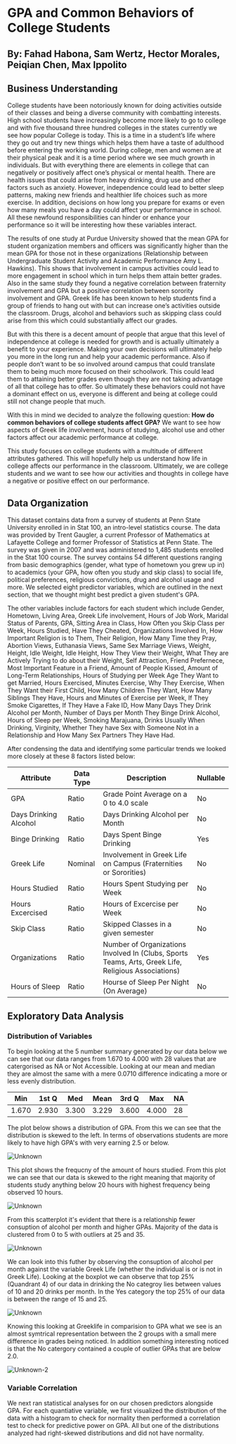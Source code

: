 # GPA and Common Behaviors of College Students

## By: Fahad Habona, Sam Wertz, Hector Morales, Peiqian Chen, Max Ippolito
## Business Understanding

   College students have been notoriously known for doing activities outside of their classes and being a diverse community with combatting interests.  High school students have increasingly become more likely to go to college and with five thousand three hundred colleges in the states currently we see how popular College is today.  This is a time in a student’s life where they go out and try new things which helps them have a taste of adulthood before entering the working world.  During college, men and women are at their physical peak and it is a time period where we see much growth in individuals.  But with everything there are elements in college that can negatively or positively affect one’s physical or mental health.  There are health issues that could arise from heavy drinking, drug use and other factors such as anxiety.  However, independence could lead to better sleep patterns, making new friends and healthier life choices such as more exercise.  In addition, decisions on how long you prepare for exams or even how many meals you have a day could affect your performance in school.  All these newfound responsibilities can hinder or enhance your performance so it will be interesting how these variables interact.

  The results of one study at Purdue University showed that the mean GPA for student organization members and officers was significantly higher than the mean GPA for those not in these organizations (Relationship between Undergraduate Student Activity and Academic Performance Amy L. Hawkins).  This shows that involvement in campus activities could lead to more engagement in school which in turn helps them attain better grades.  Also in the same study they found a negative correlation between fraternity involvement and GPA but a positive correlation between sorority involvement and GPA.  Greek life has been known to help students find a group of friends to hang out with but can increase one’s activities outside the classroom.  Drugs, alcohol and behaviors such as skipping class could arise from this which could substantially affect our grades.  

  But with this there is a decent amount of people that argue that this level of independence at college is needed for growth and is actually ultimately a benefit to your experience.  Making your own decisions will ultimately help you more in the long run and help your academic performance.  Also if people don’t want to be so involved around campus that could translate them to being much more focused on their schoolwork.  This could lead them to attaining better grades even though they are not taking advantage of all that college has to offer.  So ultimately these behaviors could not have a dominant effect on us, everyone is different and being at college could still not change people that much.  

  With this in mind we decided to analyze the following question: **How do common behaviors of college students affect GPA?** We want to see how aspects of Greek life involvement, hours of studying, alcohol use and other factors affect our academic performance at college.

  This study focuses on college students with a multitude of different attributes gathered.  This will hopefully help us understand how life in college affects our performance in the classroom.  Ultimately, we are college students and we want to see how our activities and thoughts in college have a negative or positive effect on our performance.  

  
## Data Organization

This dataset contains data from a survey of students at Penn State University enrolled in in Stat 100, an intro-level statistics course. The data was provided by Trent Gaugler, a current Professor of Mathematics at Lafayette College and former Professor of Statistics at Penn State. The survey was given in 2007 and was administered to 1,485 students enrolled in the Stat 100 course. The survey contains 54 different questions ranging from basic demographics (gender, what type of hometown you grew up in) to academics (your GPA, how often you study and skip class) to social life, political preferences, religious convictions, drug and alcohol usage and more. We selected eight predictor variables, which are outlined in the next section, that we thought might best predict a given student's GPA.

The other variables include factors for each student which include Gender, Hometown, Living Area, Greek Life involvement, Hours of Job Work, Maridal Status of Parents, GPA, Sitting Area in Class, How Often you Skip Class per Week, Hours Studied, Have They Cheated, Organizations Involved In, How Important Religion is to Them, Their Religion, How Many Time they Pray, Abortion Views, Euthanasia Views, Same Sex Marriage Views, Weight, Height, Idle Weight, Idle Height, How They View their Weight, What They are Actively Trying to do about their Weight, Self Attraction, Friend Prefernece, Most Important Feature in a Friend, Amount of People Kissed, Amount of Long-Term Relationships, Hours of Studying per Week Age They Want to get Married, Hours Exercised, Minutes Exercise, Why They Exercise, When They Want their First Child, How Many Children They Want, How Many Siblings They Have, Hours and Minutes of Exercise per Week, If They Smoke Cigarettes, If They Have a Fake ID, How Many Days They Drink Alcohol per Month, Number of Days per Month They Binge Drink Alcohol, Hours of Sleep per Week, Smoking Marajuana, Drinks Usually When Drinking, Virginity, Whether They have Sex with Someone Not in a Relationship and How Many Sex Partners They Have Had.

After condensing the data and identifying some particular trends we looked more closely at these 8 factors listed below:

| Attribute   | Data Type   | Description   | Nullable   |
|-------------|-------------|---------------|------------|
|GPA          |Ratio     |Grade Point Average on a 0 to 4.0 scale| No |
|Days Drinking Alcohol|Ratio|Days Drinking Alcohol per Month| No |
|Binge Drinking|Ratio|Days Spent Binge Drinking|Yes|
|Greek Life|Nominal|Involvement in Greek Life on Campus (Fraternities or Sororities)| No|
|Hours Studied|Ratio|Hours Spent Studying per Week|No|
|Hours Excercised|Ratio|Hours of Excercise per Week|No|
|Skip Class|Ratio|Skipped Classes in a given semester|No|
|Organizations|Ratio|Number of Organizations Involved In (Clubs, Sports Teams, Arts, Greek Life, Religious Associations)|Yes|
|Hours of Sleep|Ratio|Hourse of Sleep Per Night (On Average)|No|

## Exploratory Data Analysis

### Distribution of Variables

To begin looking at the 5 number summary generated by our data below we can see that our data ranges from 1.670 to 4.000 with 28 values that are catergorised as NA or Not Accessible. Looking at our mean and median they are almost the same with a mere 0.0710 difference indicating a more or less evenly distribution.
   
   |  Min   |  1st Q |  Med   |  Mean  |  3rd Q |  Max   |  NA |  
   |--------|--------|--------|--------|--------|--------|-----|
   |1.670   |2.930   |3.300   |3.229   |3.600   |4.000   |28   |
  
The plot below shows a distribution of GPA. From this we can see that the distribution is skewed to the left. In terms of observations students are more likely to have high GPA's with very earning 2.5 or below.
 
![Unknown](https://user-images.githubusercontent.com/72221286/168321501-b4861b63-f040-4b42-8eed-512d0c79c532.jpg)

This plot shows the frequcny of the amount of hours studied. From this plot we can see that our data is skewed to the right meaning that majority of students study anything below 20 hours with highest frequency being observed 10 hours.

![Unknown](https://user-images.githubusercontent.com/72221286/168326459-defba0c0-bd68-4a99-b254-26ea716b89bb.jpg)

From this scatterplot it's evident that there is a relationship fewer consuption of alcohol per month and higher GPAs. Majority of the data is clustered from 0 to 5 with outliers at 25 and 35.

![Unknown](https://user-images.githubusercontent.com/72221286/168329466-f3ae862f-8335-4ab1-bf0f-e2c1ca922192.jpg)

We can look into this futher by observing the consuption of alcohol per month against the variable Greek Life (whether the individual is or is not in Greek Life). Looking at the boxplot we can observe that top 25% (Quandrant 4) of our data in drinking the No categroy lies between values of 10 and 20 drinks per month. In the Yes category the top 25% of our data is between the range of 15 and 25.

![Unknown](https://user-images.githubusercontent.com/72221286/168394192-8c5af5c2-0e1f-4e64-a503-41ec2673ad1c.png)

Knowing this looking at Greeklife in comparision to GPA what we see is an almost symtrical representation between the 2 groups with a small mere difference in grades being noticed. In addition something interesting noticed is that the No catergory contained a couple of outlier GPAs that are below 2.0.

![Unknown-2](https://user-images.githubusercontent.com/72221286/168394315-5e4179c1-0dbe-42ad-afbe-837a16312a7c.png)

### Variable Correlation

We next ran statistical analyses for on our chosen predictors alongside GPA. For each quantiative variable, we first visualized the distribution of the data with a histogram to check for normality then performed a correlation test to check for predictive power on GPA. All but one of the distributions analyzed had right-skewed distributions and did not have normality.

